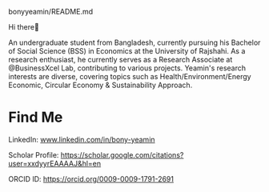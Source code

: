 bonyyeamin/README.md

Hi there👋

An undergraduate student from Bangladesh, currently pursuing his Bachelor of Social Science (BSS) in Economics at the University of Rajshahi. As a research enthusiast, he currently serves as a Research Associate at @BusinessXcel Lab, contributing to various projects. Yeamin's research interests are diverse, covering topics such as Health/Environment/Energy Economic, Circular Economy & Sustainability Approach.

# Find Me

LinkedIn: www.linkedin.com/in/bony-yeamin

Scholar Profile: https://scholar.google.com/citations?user=xxdyyrEAAAAJ&hl=en

ORCID ID: https://orcid.org/0009-0009-1791-2691
